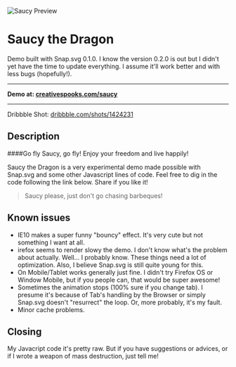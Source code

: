 ![Saucy Preview](http://d13yacurqjgara.cloudfront.net/users/42880/screenshots/1424231/saucy-the-dragon-wink.gif "Also on Dribbble!")

Saucy the Dragon
=====

Demo built with Snap.svg 0.1.0. I know the version 0.2.0 is out but I didn't yet have the time to update everything. I assume it'll work better and with less bugs (hopefully!).

---

**Demo at: [creativespooks.com/saucy](http://creativespooks.com/saucy)**

---

Dribbble Shot: [dribbble.com/shots/1424231](http://dribbble.com/shots/1424231)


## Description

####Go fly Saucy, go fly! Enjoy your freedom and live happily!

Saucy the Dragon is a very experimental demo made possible with Snap.svg and some other Javascript lines of code. Feel free to dig in the code following the link below. Share if you like it!

> Saucy please, just don't go chasing barbeques!

## Known issues
* IE10 makes a super funny "bouncy" effect. It's very cute but not something I want at all.
* irefox seems to render slowy the demo. I don't know what's the problem about actually. Well... I probably know. These things need a lot of optimization. Also, I believe Snap.svg is still quite young for this.
* On Mobile/Tablet works generally just fine. I didn't try Firefox OS or Window Mobile, but if you people can, that would be super awesome!
* Sometimes the animation stops (100% sure if you change tab). I presume it's because of Tab's handling by the Browser or simply Snap.svg doesn't "resurrect" the loop. Or, more probably, it's my fault.
* Minor cache problems.

## Closing

My Javacript code it's pretty raw. But if you have suggestions or advices, or if I wrote a weapon of mass destruction, just tell me!
